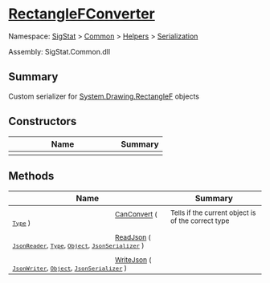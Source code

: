# [RectangleFConverter](./RectangleFConverter.md)

Namespace: [SigStat]() > [Common](./../../README.md) > [Helpers](./../README.md) > [Serialization](./README.md)

Assembly: SigStat.Common.dll

## Summary
Custom serializer for [System.Drawing.RectangleF](https://docs.microsoft.com/en-us/dotnet/api/System.Drawing.RectangleF) objects

## Constructors

| Name | Summary | 
| --- | --- | 
|<img width=200/> <sub></sub> | <sub></sub> | <br>


## Methods

| Name | Summary | 
| --- | --- | 
|<img width=200/> <sub>[CanConvert](./Methods/RectangleFConverter-100664058.md) ( [`Type`](https://docs.microsoft.com/en-us/dotnet/api/System.Type) )</sub> | <sub>Tells if the current object is of the correct type</sub> | <br>
|<img width=200/> <sub>[ReadJson](./Methods/RectangleFConverter-100664059.md) ( [`JsonReader`](./RectangleFConverter.md), [`Type`](https://docs.microsoft.com/en-us/dotnet/api/System.Type), [`Object`](https://docs.microsoft.com/en-us/dotnet/api/System.Object), [`JsonSerializer`](./RectangleFConverter.md) )</sub> | <sub></sub> | <br>
|<img width=200/> <sub>[WriteJson](./Methods/RectangleFConverter-100664060.md) ( [`JsonWriter`](./RectangleFConverter.md), [`Object`](https://docs.microsoft.com/en-us/dotnet/api/System.Object), [`JsonSerializer`](./RectangleFConverter.md) )</sub> | <sub></sub> | <br>


